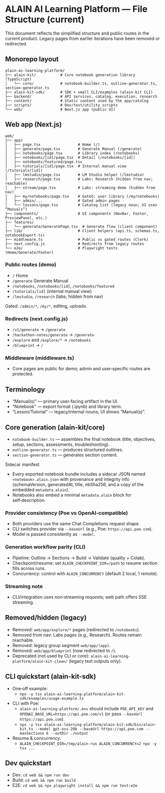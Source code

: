 # ALAIN AI Learning Platform — File Structure (current)

This document reflects the simplified structure and public routes in the current product. Legacy pages from earlier iterations have been removed or redirected.

## Monorepo layout

```text
alain-ai-learning-platform/
├── alain-kit/           # Core notebook generation library (TypeScript)
│   └── core/            # notebook-builder.ts, outline-generator.ts, section-generator.ts
├── alain-kit-sdk/       # SDK + small CLI/examples (alain-kit CLI)
├── backend/             # API services, catalog, execution, research
├── content/             # Static content used by the app/catalog
├── scripts/             # Dev/test/utility scripts
└── web/                 # Next.js app (public UI)
```

## Web app (Next.js)

```text
web/
├── app/
│   ├── page.tsx                 # Home (/)
│   ├── generate/page.tsx        # Generate Manual (/generate)
│   ├── notebooks/page.tsx       # Library index (/notebooks)
│   ├── notebooks/[id]/page.tsx  # Detail (/notebooks/[id])
│   ├── notebooks/featured/page.tsx
│   ├── tutorials/[id]/page.tsx  # Internal manual view (/tutorials/[id])
│   ├── lmstudio/page.tsx        # LM Studio helper (/lmstudio)
│   ├── research/page.tsx        # Labs: Research (hidden from nav; reachable)
│   ├── stream/page.tsx          # Labs: streaming demo (hidden from nav)
│   ├── my/notebooks/page.tsx    # Gated: user library (/my/notebooks)
│   ├── admin/...                # Gated admin pages
│   └── lessons/page.tsx         # Catalog list (legacy noun; UI uses “Manuals”)
├── components/                  # UI components (NavBar, Footer, PreviewPanel, etc.)
├── features/
│   └── generate/GeneratePage.tsx  # Generate flow (client component)
├── lib/                         # Client helpers (api.ts, schemas.ts, notebookExport.ts)
├── middleware.ts                # Public vs gated routes (Clerk)
├── next.config.js               # Redirects from legacy routes
└── e2e/                         # Playwright tests (Home/Generate/Footer)
```

### Public routes (demo)
- `/` Home
- `/generate` Generate Manual
- `/notebooks`, `/notebooks/[id]`, `/notebooks/featured`
- `/tutorials/[id]` (internal manual view)
- `/lmstudio`, `/research` (labs; hidden from nav)

Gated: `/admin/*`, `/my/*`, editing, uploads.

### Redirects (next.config.js)
- `/v1/generate` → `/generate`
- `/hackathon-notes/generate` → `/generate`
- `/explore` and `/explore/*` → `/notebooks`
- `/blueprint` → `/`

### Middleware (middleware.ts)
- Core pages are public for demo; admin and user‑specific routes are protected.

## Terminology
- “Manual(s)” — primary user‑facing artifact in the UI.
- “Notebook” — export format (.ipynb) and library term.
- “Lesson/Tutorial” — legacy/internal nouns; UI shows “Manual(s)”.

## Core generation (alain-kit/core)
- `notebook-builder.ts` — assembles the final notebook (title, objectives, setup, sections, assessments, troubleshooting).
- `outline-generator.ts` — produces structured outlines.
- `section-generator.ts` — generates section content.

Sidecar manifest
- Every exported notebook bundle includes a sidecar JSON named `<notebook>.alain.json` with provenance and integrity info (schemaVersion, generatedAt, title, nbSha256, and a copy of the embedded `metadata.alain`).
- Notebooks also embed a minimal `metadata.alain` block for self‑description.

### Provider consistency (Poe vs OpenAI‑compatible)
- Both providers use the same Chat Completions request shape.
- CLI switches provider via `--baseUrl` (e.g., Poe: `https://api.poe.com`).
- Model is passed consistently as `--model`.

### Generation workflow parity (CLI)
- Pipeline: Outline → Sections → Build → Validate (quality + Colab).
- Checkpoint/resume: set `ALAIN_CHECKPOINT_DIR=/path` to resume section fills across runs.
- Concurrency: control with `ALAIN_CONCURRENCY` (default 2 local, 1 remote).

### Streaming note
- CLI/integration uses non‑streaming requests; web path offers SSE streaming.

## Removed/hidden (legacy)
- Removed: `web/app/explore/*` pages (redirected to `/notebooks`).
- Removed from nav: Labs pages (e.g., Research). Routes remain reachable.
- Removed: legacy group segment `web/app/(app)`.
- Removed: `web/app/blueprint` (now redirected to `/`).
- Deprecated (not used by CLI or core): `alain-ai-learning-platform/alain-kit-clean/` (legacy test outputs only).

## CLI quickstart (alain-kit-sdk)
- One‑off example:
  - `npx -y tsx alain-ai-learning-platform/alain-kit-sdk/examples/usage-example.ts`
- CLI with Poe:
  - `alain-ai-learning-platform/.env` should include `POE_API_KEY` and `OPENAI_BASE_URL=https://api.poe.com/v1` (or pass `--baseUrl https://api.poe.com`).
  - `npx -y tsx alain-ai-learning-platform/alain-kit-sdk/bin/alain-kit.ts --model gpt-oss-20b --baseUrl https://api.poe.com --maxSections 6 --outDir ./output`
- Resume & concurrency:
  - `ALAIN_CHECKPOINT_DIR=/tmp/alain-run ALAIN_CONCURRENCY=2 npx -y tsx ...`

## Dev quickstart
- Dev: `cd web && npm run dev`
- Build: `cd web && npm run build`
- E2E: `cd web && npx playwright install && npm run test:e2e`
